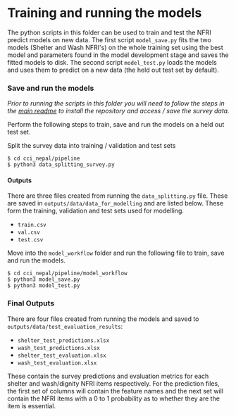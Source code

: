 # Training and running the models

The python scripts in this folder can be used to train and test the NFRI predict models on new data. The first script `model_save.py` fits the two models (Shelter and Wash NFRI's) on the whole training set using the best model and parameters found in the model development stage and saves the fitted models to disk. The second script `model_test.py` loads the models and uses them to predict on a new data (the held out test set by default). 

### Save and run the models

*Prior to running the scripts in this folder you will need to follow the steps in the [main readme](https://github.com/nestauk/cci_nepal/tree/15_model_pipeline#installation) to install the repository and access / save the survey data.*

Perform the following steps to train, save and run the models on a held out test set. 

Split the survey data into training / validation and test sets

```shell
$ cd cci_nepal/pipeline
$ python3 data_splitting_survey.py
```

#### Outputs

There are three files created from running the `data_splitting.py` file. These are saved in `outputs/data/data_for_modelling` and are listed below. These form the training, validation and test sets used for modelling.

- `train.csv`
- `val.csv`
- `test.csv`

Move into the `model_workflow` folder and run the following file to train, save and run the models.

```shell
$ cd cci_nepal/pipeline/model_workflow
$ python3 model_save.py
$ python3 model_test.py
```

### Final Outputs

There are four files created from running the models and saved to `outputs/data/test_evaluation_results`:

- `shelter_test_predictions.xlsx`
- `wash_test_predictions.xlsx`
- `shelter_test_evaluation.xlsx`
- `wash_test_evaluation.xlsx`

These contain the survey predictions and evaluation metrics for each shelter and wash/dignity NFRI items respectively. For the prediction files, the first set of columns will contain the feature names and the next set will contain the NFRI items with a 0 to 1 probability as to whether they are the item is essential.
